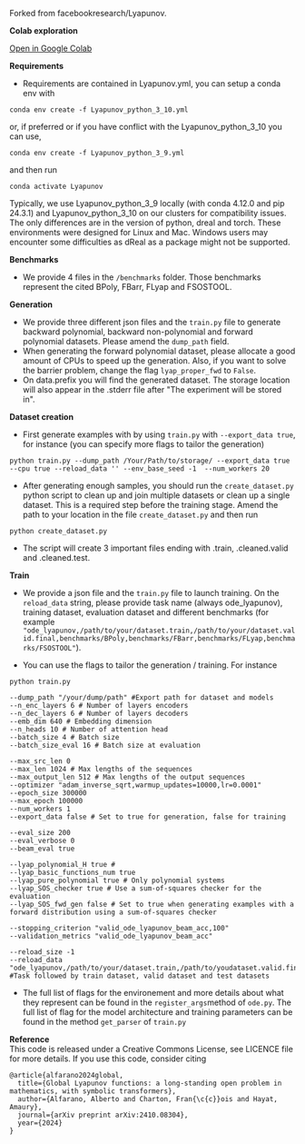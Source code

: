 Forked from facebookresearch/Lyapunov. 

**Colab exploration**

[Open in Google Colab]([https://colab.research.google.com/drive/YOUR_NOTEBOOK_ID](https://colab.research.google.com/drive/1t_0Owo-fQ0CBYJeTEj3Cld28s_WH_k8T?usp=sharing))

**Requirements**
 - Requirements are contained in Lyapunov.yml, you can setup a conda env with
```
conda env create -f Lyapunov_python_3_10.yml
```
or, if preferred or if you have conflict with the Lyapunov_python_3_10 you can use,
```
conda env create -f Lyapunov_python_3_9.yml
```
and then run
```
conda activate Lyapunov
```
Typically, we use Lyapunov_python_3_9 locally (with conda 4.12.0 and pip 24.3.1) and Lyapunov_python_3_10 on our clusters for compatibility issues. The only differences are in the version of python, dreal and torch. These environments were designed for Linux and Mac. Windows users may encounter some difficulties as dReal as a package might not be supported.

**Benchmarks**
- We provide 4 files in the `/benchmarks` folder. Those benchmarks represent the cited BPoly, FBarr, FLyap and FSOSTOOL.

**Generation**
- We provide three different json files and the `train.py` file to generate backward polynomial, backward non-polynomial and forward polynomial datasets. Please amend the `dump_path` field. 
- When generating the forward polynomial dataset, please allocate a good amount of CPUs to speed up the generation. Also, if you want to solve the barrier problem, change the flag `lyap_proper_fwd` to `False`.
- On data.prefix you will find the generated dataset. The storage location will also appear in the .stderr file after "The experiment will be stored in".

**Dataset creation**
- First generate examples with by using `train.py` with `--export_data true`, for instance (you can specify more flags to tailor the generation)
```
python train.py --dump_path /Your/Path/to/storage/ --export_data true --cpu true --reload_data '' --env_base_seed -1  --num_workers 20
```

- After generating enough samples, you should run the `create_dataset.py` python script to clean up and join multiple datasets or clean up a single dataset. This is a required step before the training stage. Amend the path to your location in the file `create_dataset.py` and then run
```
python create_dataset.py
```
- The script will create 3 important files ending with .train, .cleaned.valid and .cleaned.test.

**Train**
- We provide a json file and the `train.py` file to launch training. On the `reload_data` string, please provide task name (always ode_lyapunov), training dataset, evaluation dataset and different benchmarks (for example `"ode_lyapunov,/path/to/your/dataset.train,/path/to/your/dataset.valid.final,benchmarks/BPoly,benchmarks/FBarr,benchmarks/FLyap,benchmarks/FSOSTOOL"`).

- You can use the flags to tailor the generation / training. For instance
```
python train.py

--dump_path "/your/dump/path" #Export path for dataset and models
--n_enc_layers 6 # Number of layers encoders
--n_dec_layers 6 # Number of layers decoders
--emb_dim 640 # Embedding dimension
--n_heads 10 # Number of attention head
--batch_size 4 # Batch size
--batch_size_eval 16 # Batch size at evaluation

--max_src_len 0
--max_len 1024 # Max lengths of the sequences
--max_output_len 512 # Max lengths of the output sequences
--optimizer "adam_inverse_sqrt,warmup_updates=10000,lr=0.0001"
--epoch_size 300000
--max_epoch 100000
--num_workers 1
--export_data false # Set to true for generation, false for training

--eval_size 200
--eval_verbose 0
--beam_eval true

--lyap_polynomial_H true #
--lyap_basic_functions_num true
--lyap_pure_polynomial true # Only polynomial systems
--lyap_SOS_checker true # Use a sum-of-squares checker for the evaluation
--lyap_SOS_fwd_gen false # Set to true when generating examples with a forward distribution using a sum-of-squares checker

--stopping_criterion "valid_ode_lyapunov_beam_acc,100"
--validation_metrics "valid_ode_lyapunov_beam_acc"

--reload_size -1
--reload_data "ode_lyapunov,/path/to/your/dataset.train,/path/to/youdataset.valid.final,benchmarks/BPoly,benchmarks/FBarr,benchmarks/FLyap,benchmarks/FSOSTOOL" #Task followed by train dataset, valid dataset and test datasets
```
- The full list of flags for the environement and more details about what they represent can be found in the `register_args`method of `ode.py`. The full list of flag for the model architecture and training parameters can be found in the method `get_parser` of `train.py`

**Reference**  
This code is released under a Creative Commons License, see LICENCE file for more details. If you use this code, consider citing

```    
@article{alfarano2024global,  
  title={Global Lyapunov functions: a long-standing open problem in mathematics, with symbolic transformers},  
  author={Alfarano, Alberto and Charton, Fran{\c{c}}ois and Hayat, Amaury},  
  journal={arXiv preprint arXiv:2410.08304},  
  year={2024}  
}
```
